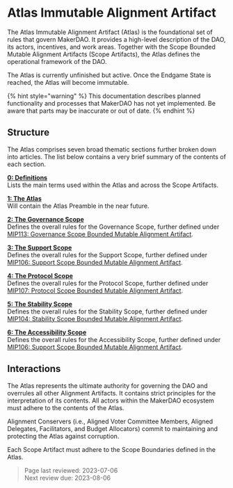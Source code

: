 # Atlas Immutable Alignment Artifact

The Atlas Immutable Alignment Artifact (Atlas) is the foundational set of rules that govern MakerDAO. It provides a high-level description of the DAO, its actors, incentives, and work areas. Together with the Scope Bounded Mutable Alignment Artifacts (Scope Artifacts), the Atlas defines the operational framework of the DAO.

The Atlas is currently unfinished but active. Once the Endgame State is reached, the Atlas will become immutable.

{% hint style="warning" %} This documentation describes planned functionality and processes that MakerDAO has not yet implemented. Be aware that parts may be inaccurate or out of date. {% endhint %}

## Structure

The Atlas comprises seven broad thematic sections further broken down into articles. The list below contains a very brief summary of the contents of each section.

**[0: Definitions](https://mips.makerdao.com/mips/details/MIP101#0-definitions)**  
Lists the main terms used within the Atlas and across the Scope Artifacts.

**[1: The Atlas](https://mips.makerdao.com/mips/details/MIP101#1-the-atlas)**  
Will contain the Atlas Preamble in the near future.

**[2: The Governance Scope](https://mips.makerdao.com/mips/details/MIP101#2-the-governance-scope-gov)**  
Defines the overall rules for the Governance Scope, further defined under [MIP113: Governance Scope Bounded Mutable Alignment Artifact](https://mips.makerdao.com/mips/details/MIP113).

**[3: The Support Scope](https://mips.makerdao.com/mips/details/MIP101#3-the-support-scope)**  
Defines the overall rules for the Support Scope, further defined under [MIP106: Support Scope Bounded Mutable Alignment Artifact](https://mips.makerdao.com/mips/details/MIP106).

**[4: The Protocol Scope](https://mips.makerdao.com/mips/details/MIP101#4-the-protocol-scope)**  
Defines the overall rules for the Protocol Scope, further defined under [MIP107: Protocol Scope Bounded Mutable Alignment Artifact](https://mips.makerdao.com/mips/details/MIP107).

**[5: The Stability Scope](https://mips.makerdao.com/mips/details/MIP101#6-constitutional-delegates-cds-)**  
Defines the overall rules for the Stability Scope, further defined under [MIP104: Stability Scope Bounded Mutable Alignment Artifact](https://mips.makerdao.com/mips/details/MIP104).

**[6: The Accessibility Scope](https://mips.makerdao.com/mips/details/MIP101#6-the-accessibility-scope)**  
Defines the overall rules for the Accessibility Scope, further defined under [MIP106: Support Scope Bounded Mutable Alignment Artifact](https://mips.makerdao.com/mips/details/MIP106).

## Interactions

The Atlas represents the ultimate authority for governing the DAO and overrules all other Alignment Artifacts. It contains strict principles for the interpretation of its contents. All actors within the MakerDAO ecosystem must adhere to the contents of the Atlas.

Alignment Conservers (i.e., Aligned Voter Committee Members, Aligned Delegates, Facilitators, and Budget Allocators) commit to maintaining and protecting the Atlas against corruption.

Each Scope Artifact must adhere to the Scope Boundaries defined in the Atlas.

>Page last reviewed: 2023-07-06   
>Next review due: 2023-08-06  


